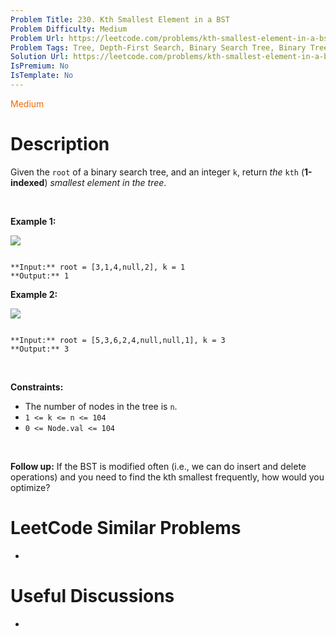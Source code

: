 ```yaml
---
Problem Title: 230. Kth Smallest Element in a BST
Problem Difficulty: Medium
Problem Url: https://leetcode.com/problems/kth-smallest-element-in-a-bst/
Problem Tags: Tree, Depth-First Search, Binary Search Tree, Binary Tree
Solution Url: https://leetcode.com/problems/kth-smallest-element-in-a-bst/solution/
IsPremium: No
IsTemplate: No
---
```


<span style="color: rgb(239, 108, 0);">Medium</span>

# Description

Given the `root` of a binary search tree, and an integer `k`, return *the* `kth` (**1-indexed**) *smallest element in the tree*.


 


**Example 1:**


![](https://assets.leetcode.com/uploads/2021/01/28/kthtree1.jpg)

```

**Input:** root = [3,1,4,null,2], k = 1
**Output:** 1

```

**Example 2:**


![](https://assets.leetcode.com/uploads/2021/01/28/kthtree2.jpg)

```

**Input:** root = [5,3,6,2,4,null,null,1], k = 3
**Output:** 3

```

 


**Constraints:**


* The number of nodes in the tree is `n`.
* `1 <= k <= n <= 104`
* `0 <= Node.val <= 104`


 


**Follow up:** If the BST is modified often (i.e., we can do insert and delete operations) and you need to find the kth smallest frequently, how would you optimize?

# LeetCode Similar Problems

- []()

# Useful Discussions

- []()
